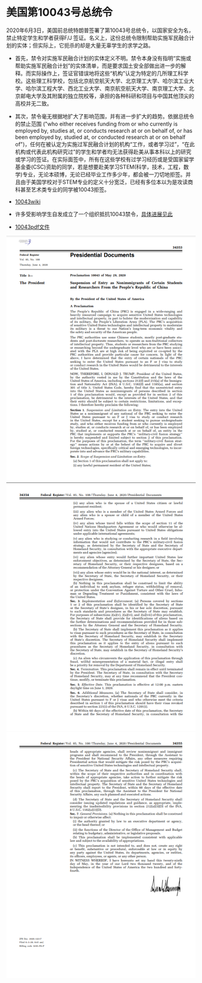 # 美国第10043号总统令

2020年6月3日，美国前总统特朗普签署了第10043号总统令，以国家安全为名，禁止特定学生和学者获得F/J 签证。名义上，这份总统令限制帮助实施军民融合计划的实体；但实际上，它扼杀的却是大量无辜学生的求学之路。

-  首先，禁令对实施军民融合计划的实体定义不明。禁令本身没有指明“实施或帮助实施军民融合计划”的实体清单，而是要求国土安全部做出进一步的解释。而实际操作上，签证官错误地将这些“机构”认定为特定的几所理工科学校。这些理工科学校，包括北京航空航天大学、北京理工大学、哈尔滨工业大学、哈尔滨工程大学、西北工业大学、南京航空航天大学、南京理工大学、北京邮电大学及其附属的独立院校等，承担的各种科研和项目与中国其他顶尖的高校并无二致。

-  其次，禁令毫无根据地扩大了影响范围，并有进一步扩大的趋势。依据总统令的禁止范围 ("who either receives funding from or who currently is employed by, studies at, or conducts research at or on behalf of, or has been employed by, studied at, or conducted research at or on behalf of")，任何在被认定为实施过军民融合计划的机构“工作，或者学习过”，“在此机构或代表此机构研究过”的学生和学者均无法获得赴美从事本科以上的研究或学习的签证。在实际面签中，所有在这些学校有过学习经历或是受国家留学基金委(CSC)资助的同学，若是想要赴美学习STEM(科学，技术，工程，数学)专业，无论本硕博，无论已经毕业工作多少年，都会被一刀切地拒签。并且由于美国学校对于STEM专业的定义十分宽泛，已经有多位本以为是攻读商科甚至艺术类专业的同学被10043拒签。

- [10043wiki](https://en.wikipedia.org/wiki/Proclamation_10043)
- 许多受影响学生自发成立了一个组织抵抗10043禁令，[具体进展见此](https://www.10043.org/)
- [10043pdf文件](Proclamation_10043.pdf)

![1](10043_Page1.png)![2](10043_Page2.png)![3](10043_Page3.png)
